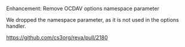 Enhancement: Remove OCDAV options namespace parameter

We dropped the namespace parameter, as it is not used in the options handler.

https://github.com/cs3org/reva/pull/2180
